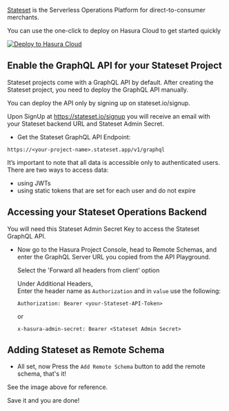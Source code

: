 [Stateset](https://www.stateset.io/) is the Serverless Operations Platform for direct-to-consumer merchants.

You can use the one-click to deploy on Hasura Cloud to get started quickly

[![Deploy to Hasura Cloud](https://hasura.io/deploy-button.svg)](https://cloud.hasura.io/deploy?github_repo=https://github.com/hasura/data-hub&hasura_dir=remote-schemas/stateset/hasura)

## Enable the GraphQL API for your Stateset Project

Stateset projects come with a GraphQL API by default. After creating the Stateset project, you need to deploy the GraphQL API manually.

You can deploy the API only by signing up on stateset.io/signup.

Upon SignUp at https://stateset.io/signup you will receive an email with your Stateset backend URL and Stateset Admin Secret.

- Get the Stateset GraphQL API Endpoint:

```
https://<your-project-name>.stateset.app/v1/graphql
```

It’s important to note that all data is accessible only to authenticated users. There are two ways to access data:

- using JWTs
- using static tokens that are set for each user and do not expire

## Accessing your Stateset Operations Backend

You will need this Stateset Admin Secret Key to access the Stateset GraphQL API.

- Now go to the Hasura Project Console, head to Remote Schemas, and enter the GraphQL Server URL you copied from the API Playground.

  Select the 'Forward all headers from client' option

  Under Additional Headers,  
  Enter the header name as `Authorization` and in `value` use the following:

  ```
  Authorization: Bearer <your-Stateset-API-Token>
  ```

  or

  ```
  x-hasura-admin-secret: Bearer <Stateset Admin Secret>
  ```

## Adding Stateset as Remote Schema

- All set, now Press the `Add Remote Schema` button to add the remote schema, that's it!

See the image above for reference.

Save it and you are done!
